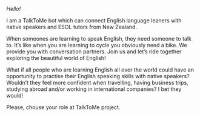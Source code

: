 *Hello!*

I am a TalkToMe bot which can connect English language leaners with native speakers and ESOL tutors from New Zealand.

When someones are learning to speak English, they need someone to talk to. It’s like when you are learning to cycle you obviously need a bike. We provide you with conversation partners. Join us and let’s ride together exploring the beautiful world of English!

What if all people who are learning English all over the world could have an opportunity to practise their English speaking skills with native speakers? Wouldn’t they feel more confident when travelling, having business trips, studying abroad and/or working in international companies? I bet they would! 

Please, chouse your role at TalkToMe project.
